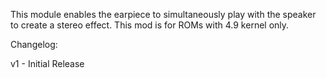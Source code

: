 This module enables the earpiece to simultaneously play with the speaker to create a stereo effect. This mod is for ROMs with 4.9 kernel only.

Changelog:

v1 - Initial Release
